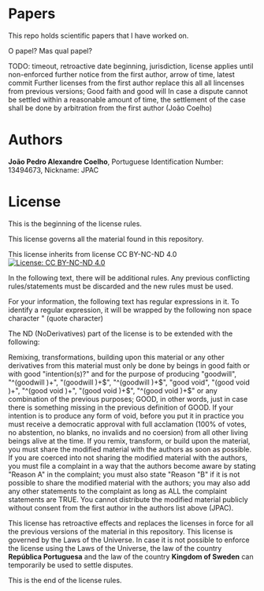 # Papers
This repo holds scientific papers that I have worked on.

O papel? Mas qual papel?

TODO: timeout, retroactive date beginning, jurisdiction, license applies until non-enforced further notice from the first author, arrow of time, latest commit
Further licenses from the first author replace this all all lincenses from previous versions;
Good faith and good will
In case a dispute cannot be settled within a reasonable amount of time, the settlement of the case shall be done by arbitration from the first author (João Coelho) 

# Authors
**João Pedro Alexandre Coelho**, Portuguese Identification  Number: 13494673, Nickname: JPAC

# License

This is the beginning of the license rules.

This license governs all the material found in this repository.

This license inherits from license CC BY-NC-ND 4.0 [![License: CC BY-NC-ND 4.0](https://img.shields.io/badge/License-CC%20BY--NC--ND%204.0-lightgrey.svg)](https://creativecommons.org/licenses/by-nc-nd/4.0/)

In the following text, there will be additional rules. Any previous conflicting rules/statements must be discarded and the new rules must be used.

For your information, the following text has regular expressions in it. To identify a regular expression, it will be wrapped by the following non space character " (quote character)

The ND (NoDerivatives) part of the license is to be extended with the following: 

Remixing, transformations, building upon this material or any other derivatives from this material must only be done by beings in good faith or with good "intention(s)?" and for the purpose of producing "goodwill", "^(goodwill )+", "(goodwill )+$", "^(goodwill )+$", "good void", "(good void )+", "^(good void )+", "(good void )+$", "^(good void )+$" or any combination of the previous purposes; GOOD, in other words, just in case there is something missing in the previous definition of GOOD. If your intention is to produce any form of void, before you put it in practice you must receive a democratic approval with full acclamation (100% of votes, no abstention, no blanks, no invalids and no coersion) from all other living beings alive at the time. If you remix, transform, or build upon the material, you must share the modified material with the authors as soon as possible. If you are coerced into not sharing the modified material with the authors, you must file a complaint in a way that the authors become aware by stating "Reason A" in the complaint; you must also state "Reason "B" if it is not possible to share the modified material with the authors; you may also add any other statements to the complaint as long as ALL the complaint statements are TRUE.
You cannot distribute the modified material publicly without consent from the first author in the authors list above (JPAC).

This license has retroactive effects and replaces the licenses in force for all the previous versions of the material in this repository.
This license is governed by the Laws of the Universe. In case it is not possible to enforce the license using the Laws of the Universe, the law of the country **República Portuguesa** and the law of the country **Kingdom of Sweden** can temporarily be used to settle disputes.


This is the end of the license rules.
